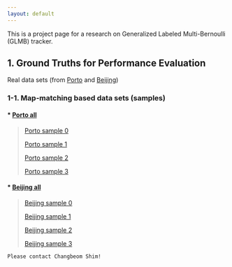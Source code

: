 ```yaml
---
layout: default
---
```


This is a project page for a research on Generalized Labeled Multi-Bernoulli (GLMB) tracker.

## 1. Ground Truths for Performance Evaluation

Real data sets (from [Porto](./another-page.html) and [Beijing](./another-page.html))

### 1-1. Map-matching based data sets (samples)
#### * [Porto all](./another-page.html)

>  [Porto sample 0](./another-page.html)
> 
>  [Porto sample 1](./another-page.html)
> 
>  [Porto sample 2](./another-page.html)
> 
>  [Porto sample 3](./another-page.html)
>

#### * [Beijing all](./another-page.html)

> [Beijing sample 0](./another-page.html)
> 
> [Beijing sample 1](./another-page.html)
> 
> [Beijing sample 2](./another-page.html)
> 
> [Beijing sample 3](./another-page.html)
>


```
Please contact Changbeom Shim!
```
